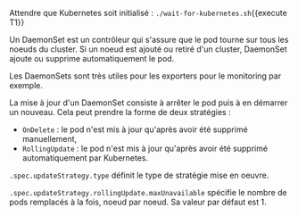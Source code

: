 Attendre que Kubernetes soit initialisé : `./wait-for-kubernetes.sh`{{execute T1}}

Un DaemonSet est un contrôleur qui s'assure que le pod tourne sur tous les noeuds du cluster. Si un noeud est ajouté ou retiré d'un cluster, DaemonSet ajoute ou supprime automatiquement le pod.

Les DaemonSets sont très utiles pour les exporters pour le monitoring par exemple.

La mise à jour d'un DaemonSet consiste à arrêter le pod puis à en démarrer un nouveau. Cela peut prendre la forme de deux stratégies :
- `OnDelete` : le pod n'est mis à jour qu'après avoir été supprimé manuellement,
- `RollingUpdate` : le pod n'est mis à jour qu'après avoir été supprimé automatiquement par Kubernetes.

`.spec.updateStrategy.type` définit le type de stratégie mise en oeuvre.

`.spec.updateStrategy.rollingUpdate.maxUnavailable` spécifie le nombre de pods remplacés à la fois, noeud par noeud. Sa valeur par défaut est 1.
